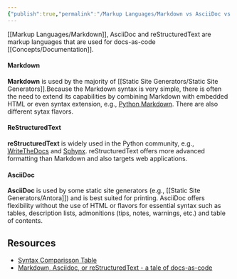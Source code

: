 ```yaml
---
{"publish":true,"permalink":"/Markup Languages/Markdown vs AsciiDoc vs reStructuredText.md","tags":["markup-lang"],"cssclasses":""}
---
```



[[Markup Languages/Markdown]], AsciiDoc and reStructuredText are markup languages that are used for docs-as-code [[Concepts/Documentation]].

#### Markdown

**Markdown** is used by the majority of [[Static Site Generators/Static Site Generators]].Because the Markdown syntax is very simple, there is often the need to extend its capabilities by combining Markdown with embedded HTML or even syntax extension, e.g., [Python Markdown](https://python-markdown.github.io/extensions/). There are also different sytax flavors.


 #### **ReStructuredText**
 
 **reStructuredText** is widely used in the Python community, e.g., [WriteTheDocs](https://www.writethedocs.org/) and [Sphynx](https://www.sphinx-doc.org/en/master/index.html). reStructuredText offers more advanced formatting than Markdown and also targets web applications.

#### AsciiDoc

**AsciiDoc** is used by some static site generators (e.g., [[Static Site Generators/Antora]]) and is best suited for printing. AsciiDoc offers flexibility without the use of HTML or flavors for essential syntax such as tables, description lists, admonitions (tips, notes, warnings, etc.) and table of contents.

## Resources

- [Syntax Comparisson Table](https://diegocarrasco.com/markup-languages-cheatsheet/)
- [Markdown, Asciidoc, or reStructuredText - a tale of docs-as-code](https://www.dewanahmed.com/markdown-asciidoc-restructuredtext/)